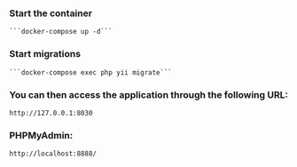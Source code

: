 ### Start the container

    ```docker-compose up -d```

### Start migrations

    ```docker-compose exec php yii migrate```
    
### You can then access the application through the following URL:

    http://127.0.0.1:8030

### PHPMyAdmin:
    http://localhost:8888/
